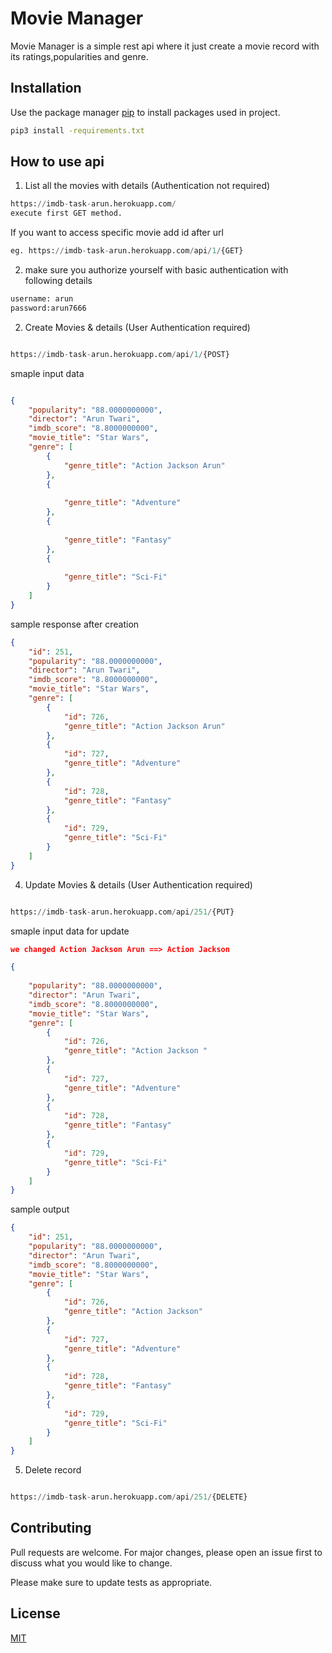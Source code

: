 # Movie Manager

Movie Manager is a simple rest api where it just create a movie record with its ratings,popularities and genre.

## Installation

Use the package manager [pip](https://pip.pypa.io/en/stable/) to install packages used in project.

```bash
pip3 install -requirements.txt
```

## How to use api 
1) List all the movies with details (Authentication not required) 

```python
https://imdb-task-arun.herokuapp.com/
execute first GET method. 
```
If you want to access specific movie add id after url
```python
eg. https://imdb-task-arun.herokuapp.com/api/1/{GET}

```

2) make sure you authorize yourself with basic authentication with following details 
```python
username: arun
password:arun7666

```
2) Create Movies & details (User Authentication required)
```python

https://imdb-task-arun.herokuapp.com/api/1/{POST}

```
smaple input data
```json

{
    "popularity": "88.0000000000",
    "director": "Arun Twari",
    "imdb_score": "8.8000000000",
    "movie_title": "Star Wars",
    "genre": [
        {
            "genre_title": "Action Jackson Arun"
        },
        {
        
            "genre_title": "Adventure"
        },
        {
        
            "genre_title": "Fantasy"
        },
        {
           
            "genre_title": "Sci-Fi"
        }
    ]
}

```

sample response after creation
``` json 
{
    "id": 251,
    "popularity": "88.0000000000",
    "director": "Arun Twari",
    "imdb_score": "8.8000000000",
    "movie_title": "Star Wars",
    "genre": [
        {
            "id": 726,
            "genre_title": "Action Jackson Arun"
        },
        {
            "id": 727,
            "genre_title": "Adventure"
        },
        {
            "id": 728,
            "genre_title": "Fantasy"
        },
        {
            "id": 729,
            "genre_title": "Sci-Fi"
        }
    ]
}

```

4) Update Movies & details (User Authentication required)
```python

https://imdb-task-arun.herokuapp.com/api/251/{PUT}

```
smaple input data for update 
```json
we changed Action Jackson Arun ==> Action Jackson

{
 
    "popularity": "88.0000000000",
    "director": "Arun Twari",
    "imdb_score": "8.8000000000",
    "movie_title": "Star Wars",
    "genre": [
        {
            "id": 726,
            "genre_title": "Action Jackson "
        },
        {
            "id": 727,
            "genre_title": "Adventure"
        },
        {
            "id": 728,
            "genre_title": "Fantasy"
        },
        {
            "id": 729,
            "genre_title": "Sci-Fi"
        }
    ]
}

```
sample output
```json
{
    "id": 251,
    "popularity": "88.0000000000",
    "director": "Arun Twari",
    "imdb_score": "8.8000000000",
    "movie_title": "Star Wars",
    "genre": [
        {
            "id": 726,
            "genre_title": "Action Jackson"
        },
        {
            "id": 727,
            "genre_title": "Adventure"
        },
        {
            "id": 728,
            "genre_title": "Fantasy"
        },
        {
            "id": 729,
            "genre_title": "Sci-Fi"
        }
    ]
}

```
5) Delete record

```python

https://imdb-task-arun.herokuapp.com/api/251/{DELETE}
```

## Contributing
Pull requests are welcome. For major changes, please open an issue first to discuss what you would like to change.

Please make sure to update tests as appropriate.

## License
[MIT](https://choosealicense.com/licenses/mit/)